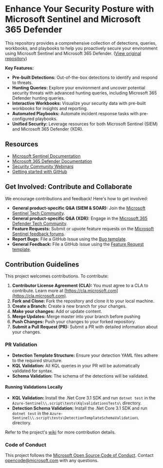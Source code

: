 # Enhance Your Security Posture with Microsoft Sentinel and Microsoft 365 Defender

This repository provides a comprehensive collection of detections, queries, workbooks, and playbooks to help you proactively secure your environment using Microsoft Sentinel and Microsoft 365 Defender.  ([View original repository](https://github.com/Azure/Azure-Sentinel))

**Key Features:**

*   **Pre-built Detections:** Out-of-the-box detections to identify and respond to threats.
*   **Hunting Queries:**  Explore your environment and uncover potential security threats with advanced hunting queries, including Microsoft 365 Defender hunting queries.
*   **Interactive Workbooks:** Visualize your security data with pre-built workbooks for insights and reporting.
*   **Automated Playbooks:** Automate incident response tasks with pre-configured playbooks.
*   **Unified Security:** Leverage resources for both Microsoft Sentinel (SIEM) and Microsoft 365 Defender (XDR).

## Resources

*   [Microsoft Sentinel Documentation](https://go.microsoft.com/fwlink/?linkid=2073774&clcid=0x409)
*   [Microsoft 365 Defender Documentation](https://docs.microsoft.com/microsoft-365/security/defender/microsoft-365-defender?view=o365-worldwide)
*   [Security Community Webinars](https://aka.ms/securitywebinars)
*   [Getting started with GitHub](https://help.github.com/en#dotcom)

##  Get Involved:  Contribute and Collaborate

We encourage contributions and feedback! Here's how to get involved:

*   **General product-specific Q&A (SIEM & SOAR):** Join the [Microsoft Sentinel Tech Community](https://techcommunity.microsoft.com/t5/microsoft-sentinel/bd-p/MicrosoftSentinel).
*   **General product-specific Q&A (XDR):** Engage in the [Microsoft 365 Defender Tech Community](https://techcommunity.microsoft.com/t5/microsoft-365-defender/bd-p/MicrosoftThreatProtection).
*   **Feature Requests:** Submit or upvote feature requests on the [Microsoft Sentinel feedback forums](https://feedback.azure.com/d365community/forum/37638d17-0625-ec11-b6e6-000d3a4f07b8).
*   **Report Bugs:**  File a GitHub Issue using the [Bug template](https://github.com/Azure/Azure-Sentinel/issues/new?assignees=&labels=&template=bug_report.md&title=).
*   **General Feedback:**  File a GitHub Issue using the [Feature Request template](https://github.com/Azure/Azure-Sentinel/issues/new?assignees=&labels=&template=feature_request.md&title=).

## Contribution Guidelines

This project welcomes contributions. To contribute:

1.  **Contributor License Agreement (CLA):** You must agree to a CLA to contribute.  Learn more at [https://cla.microsoft.com](https://cla.microsoft.com).
2.  **Fork and Clone:** Fork the repository and clone it to your local machine.
3.  **Create a Branch:** Create a new branch for your changes.
4.  **Make your changes:** Add or update content.
5.  **Merge Updates:** Merge master into your branch before pushing
6.  **Push Changes:** Push your changes to your forked repository.
7.  **Submit a Pull Request (PR):** Submit a PR with detailed information about your changes.

### PR Validation

*   **Detection Template Structure:** Ensure your detection YAML files adhere to the required structure.
*   **KQL Validation:**  All KQL queries in your PR will be automatically validated for syntax.
*   **Schema Validation:** The schema of the detections will be validated.

#### Running Validations Locally

*   **KQL Validation:** Install the .Net Core 3.1 SDK and run `dotnet test` in the `Azure-Sentinel\\.script\tests\KqlvalidationsTests\` directory.
*   **Detection Schema Validation:** Install the .Net Core 3.1 SDK and run `dotnet test` in the `Azure-Sentinel\\.script\tests\DetectionTemplateSchemaValidation\` directory.

Refer to the project's [wiki](https://aka.ms/threathunters) for more contribution details.

### Code of Conduct

This project follows the [Microsoft Open Source Code of Conduct](https://opensource.microsoft.com/codeofconduct/). Contact [opencode@microsoft.com](mailto:opencode@microsoft.com) with any questions.